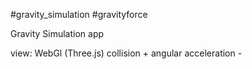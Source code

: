 #gravity_simulation
#gravityforce

Gravity Simulation app

view: WebGl (Three.js)
collision +
angular acceleration -
